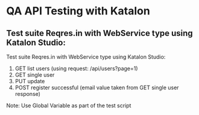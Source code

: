 # QA API Testing with Katalon	

## Test suite Reqres.in with WebService type using Katalon Studio:

Test suite Reqres.in with WebService type using Katalon Studio:

1. GET list users (using request: /api/users?page=1)
2. GET single user
3. PUT update
4. POST register successful (email value taken from GET single user response)

Note: Use Global Variable as part of the test script